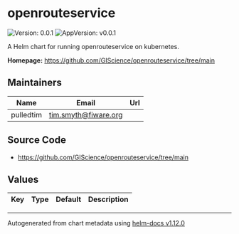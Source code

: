 # openrouteservice

![Version: 0.0.1](https://img.shields.io/badge/Version-0.0.14-informational?style=flat-square) ![AppVersion: v0.0.1](https://img.shields.io/badge/AppVersion-v0.18.0-informational?style=flat-square)

A Helm chart for running openrouteservice on kubernetes.

**Homepage:** <https://github.com/GIScience/openrouteservice/tree/main>

## Maintainers

| Name      | Email                  | Url |
|-----------|------------------------| --- |
| pulledtim | <tim.smyth@fiware.org> |  |

## Source Code

* <https://github.com/GIScience/openrouteservice/tree/main>

## Values

| Key | Type | Default | Description |
|-----|------|---------|-------------|


----------------------------------------------
Autogenerated from chart metadata using [helm-docs v1.12.0](https://github.com/norwoodj/helm-docs/releases/v1.12.0)
